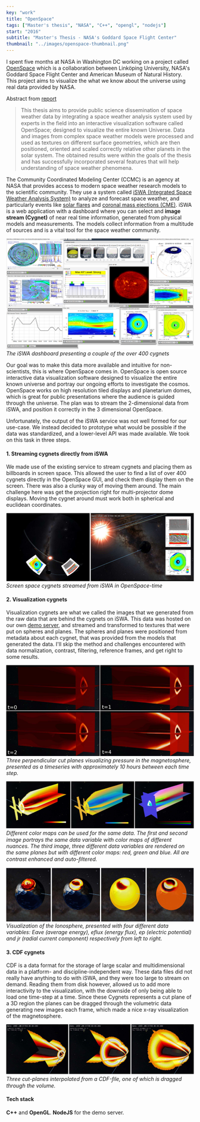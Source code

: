 ```yaml
---
key: "work"
title: "OpenSpace"
tags: ["Master's thesis", "NASA", "C++", "opengl", "nodejs"]
start: "2016"
subtitle: "Master's Thesis - NASA's Goddard Space Flight Center"
thumbnail: "../images/openspace-thumbnail.png"
---
```

I spent five months at NASA in Washington DC working on a project called [OpenSpace](https://www.openspaceproject.com/) which is a collaboration between Linköping University, NASA's Goddard Space Flight Center and American Museum of Natural History. This project aims to visualize the what we know about the universe using real data provided by NASA.
<!-- end -->

Abstract from [report](http://www.diva-portal.org/smash/record.jsf?pid=diva2%3A1072646&dswid=-7149)
> This thesis aims to provide public science dissemination of space weather data by integrating a space weather analysis system used by experts in the ﬁeld into an interactive visualization software called OpenSpace; designed to visualize the entire known Universe. Data and images from complex space weather models were processed and used as textures on different surface geometries, which are then positioned, oriented and scaled correctly relative other planets in the solar system. The obtained results were within the goals of the thesis and has successfully incorporated several features that will help understanding of space weather phenomena.

The Community Coordinated Modeling Center (CCMC) is an agency at NASA that provides access to modern space weather research models to the scientific community. They use a system called [iSWA (Integrated Space Weather Analysis System)](https://iswa.gsfc.nasa.gov/IswaSystemWebApp/) to analyze and forecast space weather, and particularly events like [solar flares](https://en.wikipedia.org/wiki/Solar_flare) and [coronal mass ejections (CME)](https://en.wikipedia.org/wiki/Coronal_mass_ejection). iSWA is a web application with a dashboard where you can select and **image stream (Cygnet)** of near real time information, generated from physical models and measurements. The models collect information from a multitude of sources and is a vital tool for the space weather community.

![iSWA dashboard](../images/iswa-dashboard.png)
*The iSWA dashboard presenting a couple of the over 400 cygnets*

Our goal was to make this data more available and intuitive for non-scientists, this is where OpenSpace comes in. OpenSpace is open source interactive data visualization software designed to visualize the entire known universe and portray our ongoing efforts to investigate the cosmos. OpenSpace works on high resolution tiled displays and planetarium domes, which is great for public presentations where the audience is guided through the universe. The plan was to stream the 2-dimensional data from iSWA, and position it correctly in the 3 dimensional OpenSpace.

Unfortunately, the output of the iSWA service was not well formed for our use-case. We instead decided to prototype what would be possible if the data was standardized, and a lower-level API was made available. We took on this task in three steps.

#### 1. Streaming cygnets directly from iSWA
We made use of the existing service to stream cygnets and placing them as billboards in screen space. This allowed the user to find a list of over 400 cygnets directly in the OpenSpace GUI, and check them display them on the screen. There was also a clunky way of moving them around. The main challenge here was get the projection right for multi-projector dome displays. Moving the cygnet around must work both in spherical and euclidean coordinates. 

![Screen space cygnets](../images/screen-space-cygnets.png)
*Screen space cygnets streamed from iSWA in OpenSpace-time*

#### 2. Visualization cygnets
Visualization cygnets are what we called the images that we generated from the raw data that are behind the cygnets on iSWA. This data was hosted on our own [demo server](https://github.com/OpenSpace/iswa-demo-server), and streamed and transformed to textures that were put on spheres and planes. The spheres and planes were positioned from metadata about each cygnet, that was provided from the models that generated the data. I'll skip the method and challenges encountered with data normalization, contrast, filtering, reference frames, and get right to some results.

![Magnetosphere cygnet](../images/time-series-cygnet.png)
*Three perpendicular cut planes visualizing pressure in the magnetosphere, presented as a timeseries with approximately 10 hours between each time step.*

![Magnetosphere color map](../images/color-map-cygnet.png)
*Different color maps can be used for the same data. The ﬁrst and second image portrays the same data variable with color maps of different nuances. The third image, three different data variables are rendered on the same planes but with different color maps: red, green and blue. All are contrast enhanced and auto-ﬁltered.*

![Ionosphere cygnet](../images/ionosphere-cygnet.png)
*Visualization of the Ionosphere, presented with four different data variables: Eave (average energy), eflux (energy flux), ep (electric potential) and jr (radial current component) respectively from left to right.*

#### 3. CDF cygnets
CDF is a data format for the storage of large scalar and multidimensional data in a platform- and discipline-independent way. These data files did not really have anything to do with iSWA, and they were too large to stream on demand. Reading them from disk however, allowed us to add more interactivity to the visualization, with the downside of only being able to load one time-step at a time. Since these Cygnets represents a cut plane of a 3D region the planes can be dragged through the volumetric data generating new images each frame, which made a nice x-ray visualization of the magnetosphere.

![CDF cygnet](../images/cdf-cygnet.png)
*Three cut-planes interpolated from a CDF-ﬁle, one of which is dragged through the volume.*

#### Tech stack
**C++** and **OpenGL**. **NodeJS** for the demo server.